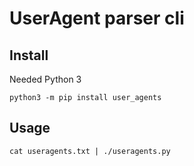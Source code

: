 # UserAgent parser cli

## Install

Needed Python 3

```
python3 -m pip install user_agents
```

## Usage

```
cat useragents.txt | ./useragents.py 
```
